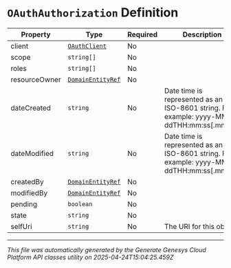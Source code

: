 # `OAuthAuthorization` Definition

| Property | Type | Required | Description |
|----------|------|----------|-------------|
| client | [`OAuthClient`](oauthclient-definition.md) | No |  |
| scope | `string[]` | No |  |
| roles | `string[]` | No |  |
| resourceOwner | [`DomainEntityRef`](domainentityref-definition.md) | No |  |
| dateCreated | `string` | No | Date time is represented as an ISO-8601 string. For example: yyyy-MM-ddTHH:mm:ss[.mmm]Z |
| dateModified | `string` | No | Date time is represented as an ISO-8601 string. For example: yyyy-MM-ddTHH:mm:ss[.mmm]Z |
| createdBy | [`DomainEntityRef`](domainentityref-definition.md) | No |  |
| modifiedBy | [`DomainEntityRef`](domainentityref-definition.md) | No |  |
| pending | `boolean` | No |  |
| state | `string` | No |  |
| selfUri | `string` | No | The URI for this object |

---

*This file was automatically generated by the Generate Genesys Cloud Platform API classes utility on 2025-04-24T15:04:25.459Z*